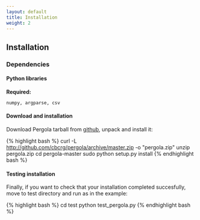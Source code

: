 ```yaml
---
layout: default
title: Installation
weight: 2
---
```


## Installation

### Dependencies

#### Python libraries

**Required:**

	numpy, argparse, csv
 
#### Download and installation

Download Pergola tarball from [github](http://github.com/cbcrg/pergola/ "Github"), unpack and install it:
 
{% highlight bash %}
curl -L  http://github.com/cbcrg/pergola/archive/master.zip -o "pergola.zip"
unzip pergola.zip
cd pergola-master
sudo python setup.py install
{% endhighlight bash %}

#### Testing installation

Finally, if you want to check that your installation completed succesfully, move to test directory and run as in the example:

 
{% highlight bash %}
cd test
python test_pergola.py
{% endhighlight bash %}
